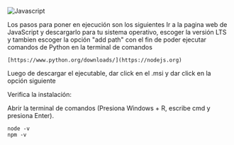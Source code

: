 

![Javascript](https://shields.io/badge/JavaScript-F7DF1E?logo=JavaScript&logoColor=000&style=flat-square)



Los pasos para poner en ejecución son los siguientes Ir a la pagina web de JavaScript y descargarlo para tu sistema operativo, escoger la versión LTS y tambien escoger la opción "add path" con el fin de poder ejecutar comandos de Python en la terminal de comandos
```Pagina web
[https://www.python.org/downloads/](https://nodejs.org)
```


Luego de descargar el ejecutable, dar click en el .msi y dar click en la opción siguiente

Verifica la instalación:

Abrir la terminal de comandos (Presiona Windows + R, escribe cmd y presiona Enter).
```Terminal de comandos
node -v
npm -v
```




